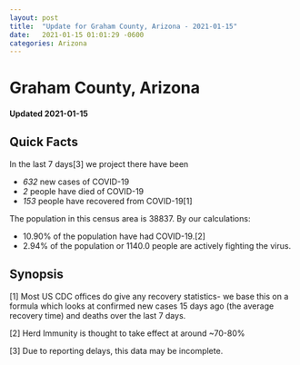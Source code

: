 ```yaml
---
layout: post
title:  "Update for Graham County, Arizona - 2021-01-15"
date:   2021-01-15 01:01:29 -0600
categories: Arizona
---
```


# Graham County, Arizona
#### Updated 2021-01-15

## Quick Facts

In the last 7 days[3] we project there have been
- *632* new cases of COVID-19
- *2* people have died of COVID-19
- *153* people have recovered from COVID-19[1]

The population in this census area is 38837. By our calculations:
- 10.90% of the population have had COVID-19.[2]
- 2.94% of the population or 1140.0 people are actively fighting the virus.

## Synopsis




[1] Most US CDC offices do give any recovery statistics- we base this on a formula which looks at confirmed new cases
15 days ago (the average recovery time) and deaths over the last 7 days.

[2] Herd Immunity is thought to take effect at around ~70-80%

[3] Due to reporting delays, this data may be incomplete.
 
    